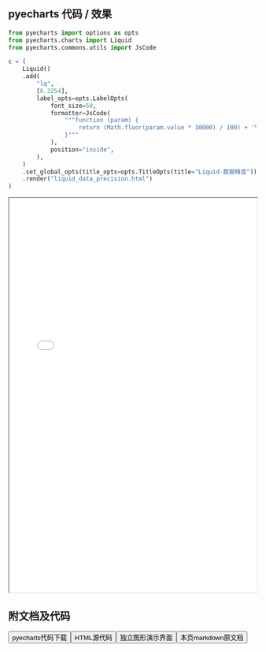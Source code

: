 
## pyecharts 代码 / 效果

```python
from pyecharts import options as opts
from pyecharts.charts import Liquid
from pyecharts.commons.utils import JsCode

c = (
    Liquid()
    .add(
        "lq",
        [0.3254],
        label_opts=opts.LabelOpts(
            font_size=50,
            formatter=JsCode(
                """function (param) {
                    return (Math.floor(param.value * 10000) / 100) + '%';
                }"""
            ),
            position="inside",
        ),
    )
    .set_global_opts(title_opts=opts.TitleOpts(title="Liquid-数据精度"))
    .render("liquid_data_precision.html")
)

```

<iframe width="100%" height="800px" src="/pyecharts/Liquid/liquid_data_precision.html"></iframe>

## 附文档及代码

<a href="https://cdn.jsdelivr.net/gh/wfy-belief/python/docs/pyecharts/Liquid/liquid_data_precision.py"><button class="mybutton">pyecharts代码下载</button></a><a href="https://cdn.jsdelivr.net/gh/wfy-belief/python/docs/pyecharts/Liquid/liquid_data_precision.html"><button class="mybutton">HTML源代码</button></a><a href="https://python.wfyblog.cn/pyecharts/Liquid/liquid_data_precision.html"><button class="mybutton">独立图形演示界面</button></a><a href="https://cdn.jsdelivr.net/gh/wfy-belief/python/docs/pyecharts/Liquid/liquid_data_precision.md"><button class="mybutton">本页markdown原文档</button></a>